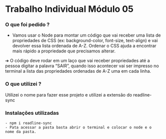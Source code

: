 # Trabalho Individual Módulo 05



### O que foi pedido ?

- Vamos usar o Node para montar um código que vai receber uma lista de
propriedades de CSS (ex: background-color, font-size, text-align) e vai devolver
essa lista ordenada de A-Z. Ordenar o CSS ajuda a encontrar mais rápido a
propriedade que precisamos alterar.

➔ O código deve rodar em um laço que vai receber propriedades até a
pessoa digitar a palavra “SAIR”, quando isso acontecer vai ser impresso
no terminal a lista das propriedades ordenadas de A-Z uma em cada linha.


 
### O que utilizei ?

Utilizei o nome para fazer esse projeto e utilizei a extensão do readline-sync


### Instalações utilizadas

```npm init
- npm i readline-sync
- Pata acessar a pasta basta abrir o terminal e colocar o node e o nome da pasta.
```


